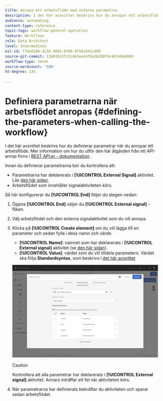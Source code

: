 ```yaml
---
title: Anropa ett arbetsflöde med externa parametrar
description: I det här avsnittet beskrivs hur du anropar ett arbetsflöde med externa parametrar.
audience: automating
content-type: reference
topic-tags: workflow-general-operation
feature: Workflows
role: Data Architect
level: Intermediate
exl-id: f7de0186-4136-4603-8f80-9f58c641cd9d
source-git-commit: 13d419c5fc51845ee14f8a3b288f4c467e0a60d9
workflow-type: tm+mt
source-wordcount: '188'
ht-degree: 13%

---
```


# Definiera parametrarna när arbetsflödet anropas {#defining-the-parameters-when-calling-the-workflow}

I det här avsnittet beskrivs hur du definierar parametrar när du anropar ett arbetsflöde. Mer information om hur du utför den här åtgärden från ett API-anrop finns i [REST API:er - dokumentation](../../api/using/triggering-a-signal-activity.md).

Innan du definierar parametrarna bör du kontrollera att:

* Parametrarna har deklarerats i **[!UICONTROL External Signal]** aktivitet. Läs [den här sidan](../../automating/using/declaring-parameters-external-signal.md).
* Arbetsflödet som innehåller signalaktiviteten körs.

Så här konfigurerar du **[!UICONTROL End]** följer du stegen nedan:

1. Öppna **[!UICONTROL End]** väljer du **[!UICONTROL External signal]** -fliken.
1. Välj arbetsflödet och den externa signalaktivitet som du vill anropa.
1. Klicka på **[!UICONTROL Create element]** om du vill lägga till en parameter och sedan fylla i dess namn och värde.

   * **[!UICONTROL Name]**: namnet som har deklarerats i **[!UICONTROL External signal]** aktivitet (se [den här sidan](../../automating/using/declaring-parameters-external-signal.md)).
   * **[!UICONTROL Value]**: värdet som du vill tilldela parametern. Värdet ska följa **Standardsyntax**, som beskrivs i [det här avsnittet](../../automating/using/advanced-expression-editing.md#standard-syntax).

   ![](assets/extsignal_definingparameters_2.png)

   >[!CAUTION]
   >
   >Kontrollera att alla parametrar har deklarerats i **[!UICONTROL External signal]** aktivitet. Annars inträffar ett fel när aktiviteten körs.

1. När parametrarna har definierats bekräftar du aktiviteten och sparar sedan arbetsflödet.
